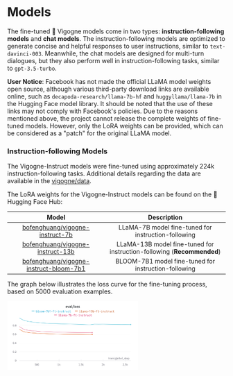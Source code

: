 # Models

The fine-tuned 🦙 Vigogne models come in two types: **instruction-following models** and **chat models**. The instruction-following models are optimized to generate concise and helpful responses to user instructions, similar to `text-davinci-003`. Meanwhile, the chat models are designed for multi-turn dialogues, but they also perform well in instruction-following tasks, similar to `gpt-3.5-turbo`.

<!-- todo -->
**User Notice**: Facebook has not made the official LLaMA model weights open source, although various third-party download links are available online, such as `decapoda-research/llama-7b-hf` and `huggyllama/llama-7b` in the Hugging Face model library. It should be noted that the use of these links may not comply with Facebook's policies. Due to the reasons mentioned above, the project cannot release the complete weights of fine-tuned models. However, only the LoRA weights can be provided, which can be considered as a "patch" for the original LLaMA model.

### Instruction-following Models

The Vigogne-Instruct models were fine-tuned using approximately 224k instruction-following tasks. Additional details regarding the data are available in the [vigogne/data](../data/README.md).

The LoRA weights for the Vigogne-Instruct models can be found on the 🤗 Hugging Face Hub:

|                                                  Model                                                  |                              Description                               |
| :-----------------------------------------------------------------------------------------------------: | :--------------------------------------------------------------------: |
|        [bofenghuang/vigogne-instruct-7b](https://huggingface.co/bofenghuang/vigogne-instruct-7b)        |          LLaMA-7B model fine-tuned for instruction-following           |
|       [bofenghuang/vigogne-instruct-13b](https://huggingface.co/bofenghuang/vigogne-instruct-13b)       | LLaMA-13B model fine-tuned for instruction-following (**Recommended**) |
| [bofenghuang/vigogne-instruct-bloom-7b1](https://huggingface.co/bofenghuang/vigogne-instruct-bloom-7b1) |          BLOOM-7B1 model fine-tuned for instruction-following          |

The graph below illustrates the loss curve for the fine-tuning process, based on 5000 evaluation examples.

<img src="../../assets/sft_instruct_eval_loss.png" style="width: 60%;">

<!-- ### Chat Models

The Vigogne-Chat models were fine-tuned using approximately 273k dialogue examples. Additional details regarding the data are available in the [vigogne/data](../data/README.md).

The LoRA weights for the Vigogne-Instruct models can be found on the 🤗 Hugging Face Hub:

| Model |            Description             |
| :---: | :--------------------------------: |
| TODO  | LLaMA-7B model fine-tuned for chat |
 -->

